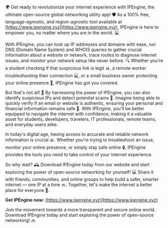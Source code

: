 🌍 Get ready to revolutionize your internet experience with IPEngine, the ultimate open-source global networking utility app! 🛡️ As a 100% free, language-agnostic, and region-agnostic tool available at [https://www.ipengine.xyz](https://www.ipengine.xyz), IPEngine is here to empower you, no matter where you are in the world. 💻

With IPEngine, you can look up IP addresses and domains with ease, run DNS (Domain Name System) and WHOIS queries to gather crucial information about a website or network, trace routes to diagnose internet issues, and monitor your network setup like never before. 🔍 Whether you're a student checking if that suspicious link is legit 📊, a remote worker troubleshooting their connection 💻, or a small business owner protecting your online presence 🏢, IPEngine has got you covered.

But that's not all! 🤯 By harnessing the power of IPEngine, you can also identify suspicious IPs and detect potential scams 👀. Imagine being able to quickly verify if an email or website is authentic, ensuring your personal and financial information remains safe 💪. With IPEngine, you'll be better equipped to navigate the internet with confidence, making it a valuable asset for students, developers, travelers, IT professionals, remote teams, and everyday users alike.

In today's digital age, having access to accurate and reliable network information is crucial 📊. Whether you're trying to troubleshoot an issue, monitor your online presence, or simply stay safe online 🔒, IPEngine provides the tools you need to take control of your internet experience.

So why wait? 🕰️ Download IPEngine today from our website and start exploring the power of open-source networking for yourself! 💻 Share it with friends, communities, and online groups to help build a safer, smarter internet — one IP at a time 🔜. Together, let's make the internet a better place for everyone 🌟.

**Get IPEngine now:** [https://www.ipengine.xyz](https://www.ipengine.xyz)

Join the movement towards a more transparent and secure online world. Download IPEngine today and start exploring the power of open-source networking! 🔜
